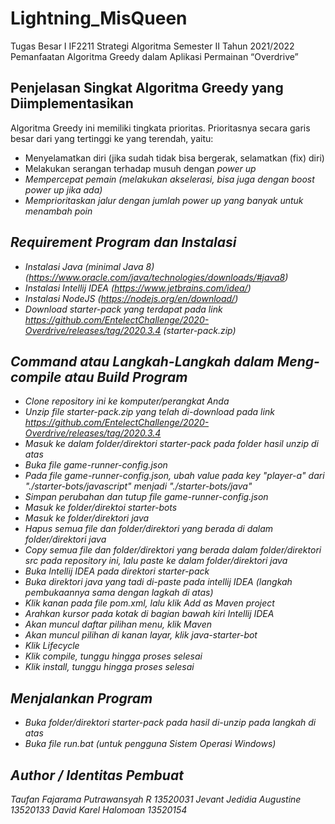 # Lightning_MisQueen
Tugas Besar I IF2211 Strategi Algoritma Semester II Tahun 2021/2022 Pemanfaatan Algoritma Greedy dalam Aplikasi Permainan “Overdrive”

## Penjelasan Singkat Algoritma Greedy yang Diimplementasikan
Algoritma Greedy ini memiliki tingkata prioritas. Prioritasnya secara garis besar dari yang tertinggi ke yang terendah, yaitu:
- Menyelamatkan diri (jika sudah tidak bisa bergerak, selamatkan (fix) diri)
- Melakukan serangan terhadap musuh dengan <i>power up<i>
- Mempercepat pemain (melakukan akselerasi, bisa juga dengan <i>boost power up<i> jika ada)
- Memprioritaskan jalur dengan jumlah <i>power up<i> yang banyak untuk menambah poin

## Requirement Program dan Instalasi
- Instalasi Java (minimal Java 8) (https://www.oracle.com/java/technologies/downloads/#java8)
- Instalasi Intellij IDEA (https://www.jetbrains.com/idea/)
- Instalasi NodeJS (https://nodejs.org/en/download/)
- Download <i>starter-pack<i> yang terdapat pada <i>link<i> https://github.com/EntelectChallenge/2020-Overdrive/releases/tag/2020.3.4 (starter-pack.zip)

## Command atau Langkah-Langkah dalam Meng-<i>compile<i> atau <i>Build<i> Program
- Clone <i>repository<i> ini ke komputer/perangkat Anda
- <i>Unzip<i> file starter-pack.zip yang telah di-<i>download<i> pada <i>link<i> https://github.com/EntelectChallenge/2020-Overdrive/releases/tag/2020.3.4
- Masuk ke dalam folder/direktori starter-pack pada folder hasil <i>unzip<i> di atas
- Buka file game-runner-config.json
- Pada file game-runner-config.json, ubah value pada key "player-a" dari "./starter-bots/javascript" menjadi "./starter-bots/java"
- Simpan perubahan dan tutup file game-runner-config.json
- Masuk ke folder/direktoi starter-bots
- Masuk ke folder/direktori java
- Hapus semua file dan folder/direktori yang berada di dalam folder/direktori java
- <i>Copy<i> semua file dan folder/direktori yang berada dalam folder/direktori src pada repository ini, lalu <i>paste<i> ke dalam folder/direktori java
- Buka Intellij IDEA pada direktori starter-pack
- Buka direktori java yang tadi di-<i>paste<i> pada intellij IDEA (langkah pembukaannya sama dengan lagkah di atas)
- Klik kanan pada file pom.xml, lalu klik Add as Maven project
- Arahkan kursor pada kotak di bagian bawah kiri Intellij IDEA
- Akan muncul daftar pilihan menu, klik Maven
- Akan muncul pilihan di kanan layar, klik java-starter-bot
- Klik Lifecycle
- Klik compile, tunggu hingga proses selesai
- Klik install, tunggu hingga proses selesai

## Menjalankan Program
- Buka folder/direktori starter-pack pada hasil di-<i>unzip<i> pada langkah di atas
- Buka file run.bat (untuk pengguna Sistem Operasi Windows)

## Author / Identitas Pembuat
Taufan Fajarama Putrawansyah R 13520031
Jevant Jedidia Augustine 13520133
David Karel Halomoan 13520154
